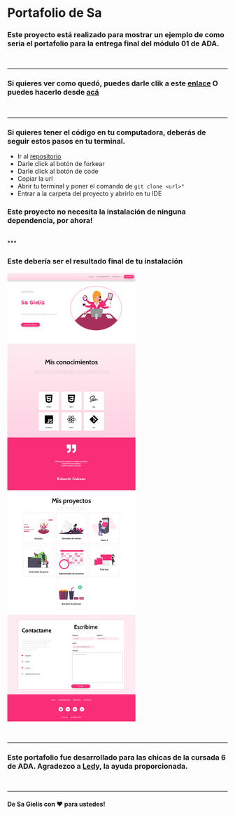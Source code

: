 # Portafolio de Sa

### Este proyecto está realizado para mostrar un ejemplo de como seria el portafolio para la entrega final del módulo 01 de ADA.

<br>

***

### Si quieres ver como quedó, puedes darle clik a este [enlace](sjgielis.github.io/portfolio/.) O puedes hacerlo desde [acá ](https://optimistic-hermann-ccc4e3.netlify.app)

<br>

***

### Si quieres tener el código en tu computadora, deberás de seguir estos pasos en tu terminal.

- Ir al [repositorio](https://github.com/sjgielis/portfolio)
- Darle click al botón de forkear
- Darle click al botón de code
- Copiar la url
- Abrir tu terminal y poner el comando de ```git clone <url>" ```
- Entrar a la carpeta del proyecto y abrirlo en tu IDE


### Este proyecto no necesita la instalación de ninguna dependencia, por ahora!

<br>
***

### Este debería ser el resultado final de tu instalación

![imagen](./img/screencapture.png)

<br>

***

### Este portafolio fue desarrollado para las chicas de la cursada 6 de ADA. Agradezco a [Ledy](https://www.linkedin.com/in/leydykmoreno/), la ayuda proporcionada. 

<br>

***

#### De Sa Gielis  con  ❤ para ustedes!
